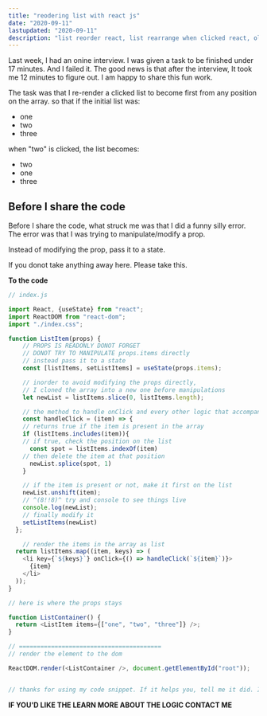 ```yaml
---
title: "reodering list with react js"
date: "2020-09-11"
lastupdated: "2020-09-11"
description: "list reorder react, list rearrange when clicked react, ol reordering"
---
```


Last week, I had an onine interview. I was given a task to be finished under 17 minutes. And I failed it. The good news is that after the interview, It took me 12 minutes to figure out. I am happy to share this fun work.

The task was that I re-render a clicked list to become first from any position on the array. so that if the initial list was: 

- one
- two
- three

when "two" is clicked, the list becomes:
- two
- one
- three

## Before I share the code

Before I share the code, what struck me was that I did a funny silly error. The error was that I was trying to manipulate/modify a prop.

Instead of modifying the prop, pass it to a state. 

If you donot take anything away here. Please take this.

**To the code**

```javascript
// index.js

import React, {useState} from "react";
import ReactDOM from "react-dom";
import "./index.css";

function ListItem(props) {
    // PROPS IS READONLY DONOT FORGET
    // DONOT TRY TO MANIPULATE props.items directly
    // instead pass it to a state
    const [listItems, setListItems] = useState(props.items);

    // inorder to avoid modifying the props directly,
    // I cloned the array into a new one before manipulations
    let newList = listItems.slice(0, listItems.length);

    // the method to handle onClick and every other logic that accompanies it.
    const handleClick = (item) => {
    // returns true if the item is present in the array
    if (listItems.includes(item)){
    // if true, check the position on the list
      const spot = listItems.indexOf(item)
    // then delete the item at that position
      newList.splice(spot, 1)
    }

    // if the item is present or not, make it first on the list
    newList.unshift(item);
    // ^(8!!8)^ try and console to see things live
    console.log(newList);
    // finally modify it
    setListItems(newList)
  };

    // render the items in the array as list
  return listItems.map((item, keys) => (
    <li key={`${keys}`} onClick={() => handleClick(`${item}`)}>
      {item}
    </li>
  ));
}

// here is where the props stays

function ListContainer() {
  return <ListItem items={["one", "two", "three"]} />;
}

// ========================================
// render the element to the dom

ReactDOM.render(<ListContainer />, document.getElementById("root"));


// thanks for using my code snippet. If it helps you, tell me it did. I LOVE YOu
```
**IF YOU'D LIKE THE LEARN MORE ABOUT THE LOGIC CONTACT ME**


